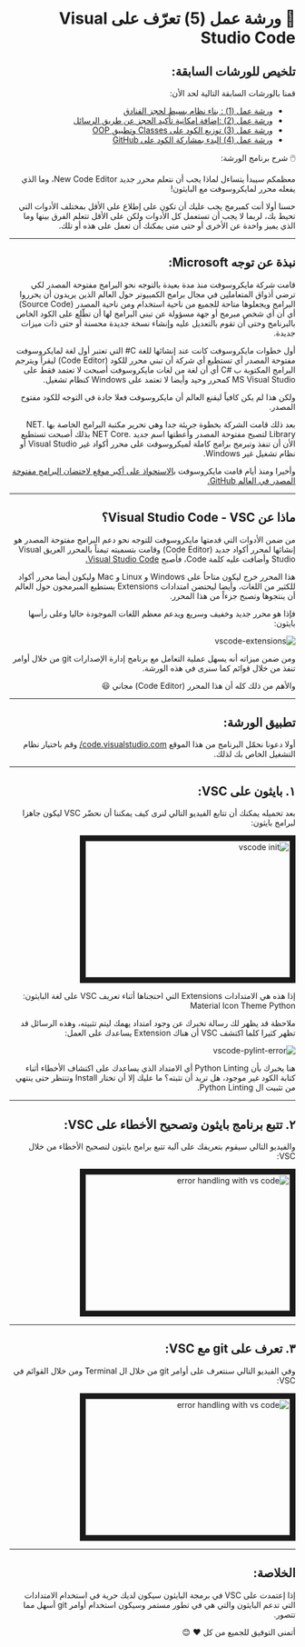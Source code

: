 <div dir='rtl' align='right'>

:construction: ورشة عمل (5) تعرّف على Visual Studio Code
===

تلخيص للورشات السابقة:
---
قمنا بالورشات السابقة التالية لحد الأن:

* [ورشة عمل (1) : بناء نظام بسيط لحجز الفنادق](https://github.com/shadimac/django-Workshops-Arabic/blob/master/Workshop(01)-Lists%20and%20Loops.md)
* [ورشة عمل (2) :إضافة إمكانية تأكيد الحجز عن طريق الرسائل](https://github.com/shadimac/django-Workshops-Arabic/blob/master/Workshop(02)-Send%20SMS.md)
* [ورشة عمل (3) توزيع الكود على Classes وتطبيق OOP](https://github.com/shadimac/django-Workshops-Arabic/blob/master/Workshop(03)-Classes%20and%20OOP.md)
* [ورشة عمل (4) البدء بمشاركة الكود على GitHub](https://github.com/shadimac/django-Workshops-Arabic/blob/master/Workshop(04)-Upload%20code%20to%20GitHub.md)

:computer_mouse:  شرح برنامج الورشة:

معظمكم سيبدأ يتساءل لماذا يجب أن نتعلم محرر جديد New Code Editor، وما الذي يفعله محرر لمايكروسوفت مع البايثون!

حسنا أولا أنت كمبرمج يجب عليك أن تكون على إطلاع على الأقل بمختلف الأدوات التي تحيط بك، لربما لا يجب أن تستعمل كل الأدوات ولكن على الأقل تتعلم الفرق بينها وما الذي يميز واحدة عن الأخرى أو حتى متى يمكنك أن تعمل على هذه أو تلك.

***
نبذة عن توجه Microsoft:
---

قامت شركة مايكروسوفت منذ مدة بعيدة بالتوجه نحو البرامج مفتوحة المصدر لكي ترضي أذواق المتعاملين في مجال برامج الكمبيوتر حول العالم الذين يريدون أن يحرروا البرامج ويجعلوها متاحة للجميع من ناحية استخدام ومن ناحية المصدر (Source Code) أي أن أي شخص مبرمج أو جهة مسؤولة عن تبني البرامج لها أن تطّلع على الكود الخاص بالبرنامج وحتى أن تقوم بالتعديل عليه وإنشاء نسخة جديدة محسنة أو حتى ذات ميزات جديدة.

أول خطوات مايكروسوفت كانت عند إنشائها للغة C# التي تعتبر أول لغة لمايكروسوفت مفتوحة المصدر أي تستطيع أي شركة أن تبني محرر للكود (Code Editor) ليقرأ ويترجم البرامج المكتوبة ب #C أي أن لغة من لغات مايكروسوفت أصبحت لا تعتمد فقط على MS Visual Studio كمحرر وحيد وأيضا لا تعتمد على Windows كنظام تشغيل.

ولكن هذا لم يكن كافياً ليقنع العالم أن مايكروسوفت فعلا جادة في التوجه للكود مفتوح المصدر.

بعد ذلك قامت الشركة بخطوة جريئة جدا وهي تحرير مكتبة البرامج الخاصة بها .NET Library لتصبح مفتوحة المصدر وأعطتها اسم جديد .NET Core بذلك أصبحت تستطيع الأن أن تنفذ وتبرمج برامج كاملة لميكروسوفت على محرر أكواد غير Visual Studio أو نظام تشغيل غير Windows.

وأخيرا ومنذ أيام قامت مايكروسوفت [ بالاستحواذ على أكبر موقع لاحتضان البرامج مفتوحة المصدر في العالم GitHub.](https://blog.github.com/2018-06-04-github-microsoft/)

***
ماذا عن Visual Studio Code - VSC؟
---
من ضمن الأدوات التي قدمتها مايكروسوفت للتوجه نحو دعم البرامج مفتوحة المصدر هو إنشائها لمحرر أكواد جديد (Code Editor) وقامت بتسميته تيمناً بالمحرر العريق Visual Studio وأضافت عليه كلمة Code، فأصبح [Visual Studio Code.](https://code.visualstudio.com/)

هذا المحرر خرج ليكون متاحاً على Windows و Linux و Mac وليكون أيضا محرر أكواد للكثير من اللغات، وأيضا ليحتضن امتدادات Extensions يستطيع المبرمجون حول العالم أن ينتجوها وتصبح جزءاً من هذا المحرر.

فإذا هو محرر جديد وخفيف وسريع ويدعم معظم اللغات الموجودة حاليا وعلى رأسها بايثون:

![vscode-extensions](https://github.com/abo3adel/django-Workshops-Arabic/blob/master/pictures/15.jpg)

ومن ضمن ميزاته أنه يسهل عملية التعامل مع برنامج إدارة الإصدارات git من خلال أوامر تنفذ من خلال قوائم كما سنرى في هذه الورشة.

والأهم من ذلك كله أن هذا المحرر (Code Editor) مجاني :smiley:

***
تطبيق الورشة:
---
أولا دعونا نحمّل البرنامج من هذا الموقع [code.visualstudio.com/](https://code.visualstudio.com/) وقم باختيار نظام التشغيل الخاص بك لذلك.

***
١. بايثون على VSC:
---
بعد تحميله يمكنك أن تتابع الفيديو التالي لنرى كيف يمكننا أن نحضّر VSC ليكون جاهزا لبرامج بايثون:

<a href="http://www.youtube.com/watch?feature=player_embedded&v=_TAxNfwGznA
" target="_blank"><img src="http://img.youtube.com/vi/_TAxNfwGznA/0.jpg" 
alt="vscode init" width="360" height="240" border="10" /></a>

إذا هذه هي الامتدادات Extensions التي احتجناها أثناء تعريف VSC على لغة البايثون:
Material Icon Theme
Python

ملاحظة قد يظهر لك رسالة تخبرك عن وجود امتداد يهمك ليتم تثبيته، وهذه الرسائل قد تظهر كثيرا كلما اكتشف VSC أن هناك Extension يساعدك على العمل:

![vscode-pylint-error](https://github.com/abo3adel/django-Workshops-Arabic/blob/master/pictures/16.png)

هنا يخبرك بأن Python Linting أي الامتداد الذي يساعدك على اكتشاف الأخطاء أثناء كتابة الكود غير موجود، هل تريد أن تثبته؟ ما عليك إلا أن تختار Install وتنتظر حتى ينتهي من تثبيت ال Python Linting.

***
٢. تتبع برنامج بايثون وتصحيح الأخطاء على VSC:
---
والفيديو التالي سيقوم بتعريفك على آلية تتبع برامج بايثون لتصحيح الأخطاء من خلال VSC:

<a href="http://www.youtube.com/watch?feature=player_embedded&v=CNC6v-hLmA8
" target="_blank"><img src="http://img.youtube.com/vi/CNC6v-hLmA8/0.jpg" 
alt="error handling with vs code" width="360" height="240" border="10" /></a>

***
٣. تعرف على git مع VSC:
---
وفي الفيديو التالي سنتعرف على أوامر git من خلال ال Terminal ومن خلال القوائم في VSC:

<a href="http://www.youtube.com/watch?feature=player_embedded&v=5ntbprnXtiI
" target="_blank"><img src="http://img.youtube.com/vi/5ntbprnXtiI/0.jpg" 
alt="error handling with vs code" width="360" height="240" border="10" /></a>

***
الخلاصة:
---
إذا إعتمدت على VSC في برمجة البايثون سيكون لديك حرية في استخدام الامتدادات التي تدعم البايثون والتي هي في تطور مستمر وسيكون استخدام أوامر git أسهل مما تتصور.

أتمنى التوفيق للجميع من كل :heart: :blush:


</div>
